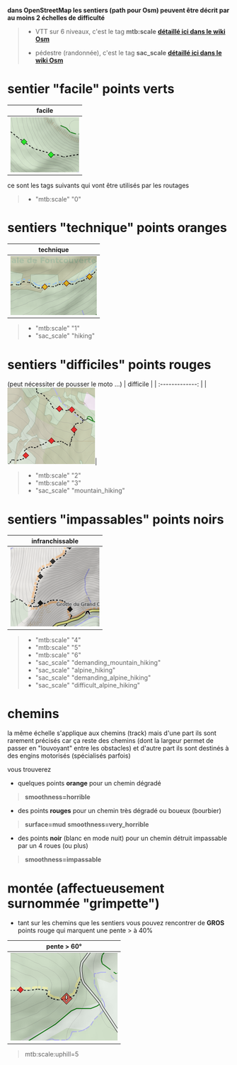 **dans OpenStreetMap les sentiers (path pour Osm) peuvent être décrit par au moins 2 échelles de difficulté**
> - VTT sur 6 niveaux, c'est le tag **mtb:scale** **[détaillé ici dans le wiki Osm](https://wiki.openstreetmap.org/wiki/FR:Key:mtb:scale)**
>
> - pédestre (randonnée), c'est le tag **sac_scale** **[détaillé ici dans le wiki Osm](https://wiki.openstreetmap.org/wiki/FR:Key:sac_scale)**

# sentier "facile" points verts
| facile |
| :-------------: |
|![facile](https://github.com/cricri-du-lauragais/QMapShack_enduro/blob/main/screenshots/legende/facile.png)|

ce sont les tags suivants qui vont être utilisés par les routages
> - "mtb:scale" "0"

# sentiers "technique" points oranges
| technique |
| :-------------: |
|![technique](https://github.com/cricri-du-lauragais/QMapShack_enduro/blob/main/screenshots/legende/technique.png)|

> - "mtb:scale" "1"
> - "sac_scale" "hiking"

# sentiers "difficiles" points rouges 
(peut nécessiter de pousser le moto ...)
| difficile |
| :-------------: |
|![difficile](https://github.com/cricri-du-lauragais/QMapShack_enduro/blob/main/screenshots/legende/difficile.png)|

> - "mtb:scale" "2"
> - "mtb:scale" "3"
> - "sac_scale" "mountain_hiking"

# sentiers "impassables" points noirs
| infranchissable |
| :-------------: |
|![impassable](https://github.com/cricri-du-lauragais/QMapShack_enduro/blob/main/screenshots/legende/impassable.png)|

> - "mtb:scale" "4"
> - "mtb:scale" "5"
> - "mtb:scale" "6"
> - "sac_scale" "demanding_mountain_hiking"
> - "sac_scale" "alpine_hiking"
> - "sac_scale" "demanding_alpine_hiking"
> - "sac_scale" "difficult_alpine_hiking"

# chemins
la même échelle s'applique aux chemins (track) mais d'une part ils sont rarement précisés car ça reste des chemins (dont la largeur permet de passer en "louvoyant" entre les obstacles) et d'autre part ils sont destinés à des engins motorisés (spécialisés parfois)

vous trouverez 
- quelques points **orange** pour un chemin dégradé 
> **smoothness=horrible**
- des points **rouges** pour un chemin très dégradé ou boueux (bourbier)
> **surface=mud**
> **smoothness=very_horrible**
- des points **noir** (blanc en mode nuit) pour un chemin détruit impassable par un 4 roues (ou plus)
> **smoothness=impassable**

# montée (affectueusement surnommée "grimpette")
- tant sur les chemins que les sentiers vous pouvez rencontrer de **GROS** points rouge qui marquent une pente > à 40%

| pente > 60° |
| :-------------: |
|![grimpette](https://github.com/cricri-du-lauragais/QMapShack_enduro/blob/main/screenshots/legende/grimpette.png)|

> mtb:scale:uphill=5


